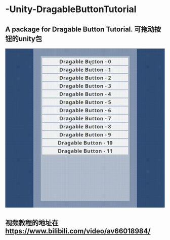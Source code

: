 # -Unity-DragableButtonTutorial
## A package for Dragable Button Tutorial. 可拖动按钮的unity包

![image](https://github.com/blightue/-Unity-DragableButtonTutorial/blob/master/DragableButton01.gif)

## 视频教程的地址在 https://www.bilibili.com/video/av66018984/
